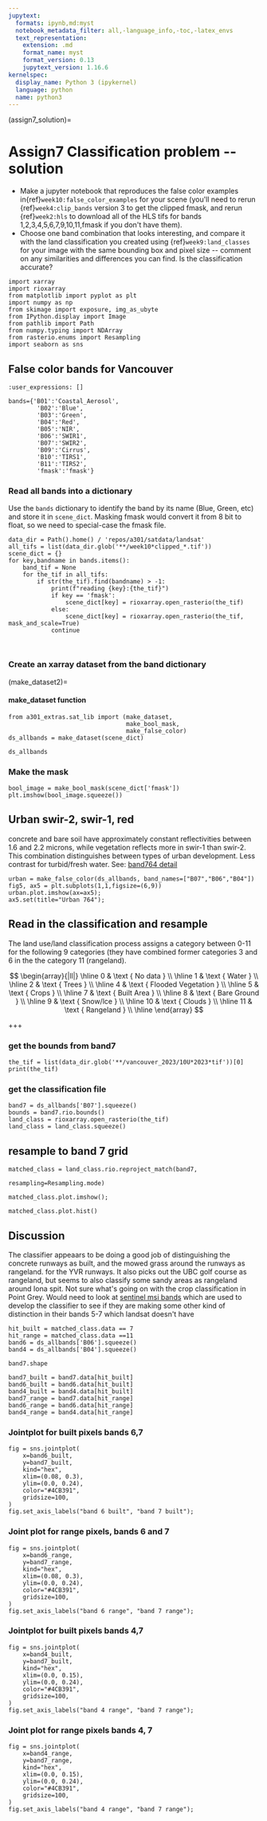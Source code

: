 ```yaml
---
jupytext:
  formats: ipynb,md:myst
  notebook_metadata_filter: all,-language_info,-toc,-latex_envs
  text_representation:
    extension: .md
    format_name: myst
    format_version: 0.13
    jupytext_version: 1.16.6
kernelspec:
  display_name: Python 3 (ipykernel)
  language: python
  name: python3
---
```


(assign7_solution)=
# Assign7 Classification problem -- solution

- Make a jupyter notebook that reproduces the false color examples
  in{ref}`week10:false_color_examples` for your scene (you'll need to rerun  {ref}`week4:clip_bands` version 3 to get the clipped fmask, and rerun {ref}`week2:hls` to download all of the HLS tifs for bands 1,2,3,4,5,6,7,9,10,11,fmask if you don't have them).
- Choose one band combination that looks interesting, and compare it with the land classification you created using {ref}`week9:land_classes` for your image with the same bounding box and pixel size -- comment on any similarities and differences you can find.  Is the classification accurate?

```{code-cell} ipython3
import xarray
import rioxarray
from matplotlib import pyplot as plt
import numpy as np
from skimage import exposure, img_as_ubyte
from IPython.display import Image
from pathlib import Path
from numpy.typing import NDArray
from rasterio.enums import Resampling
import seaborn as sns
```

## False color bands for Vancouver

```{code-cell} ipython3
:user_expressions: []

bands={'B01':'Coastal_Aerosol',
        'B02':'Blue',
        'B03':'Green',
        'B04':'Red',
        'B05':'NIR',
        'B06':'SWIR1',
        'B07':'SWIR2',
        'B09':'Cirrus',
        'B10':'TIRS1',
        'B11':'TIRS2',
        'fmask':'fmask'}
```

### Read all bands into a dictionary

Use the `bands` dictionary to identify the band by its name (Blue, Green, etc)
and store it in `scene_dict`.  Masking fmask would convert it from 8 bit to float, so we
need to special-case the fmask file.

```{code-cell} ipython3
data_dir = Path().home() / 'repos/a301/satdata/landsat'
all_tifs = list(data_dir.glob('**/week10*clipped_*.tif'))
scene_dict = {}
for key,bandname in bands.items():
    band_tif = None
    for the_tif in all_tifs:
        if str(the_tif).find(bandname) > -1:
            print(f"reading {key}:{the_tif}")
            if key == 'fmask':
                scene_dict[key] = rioxarray.open_rasterio(the_tif)
            else:
                scene_dict[key] = rioxarray.open_rasterio(the_tif, mask_and_scale=True)
            continue
   
    
```

### Create an xarray dataset from the band dictionary

(make_dataset2)=
#### make_dataset function

```{code-cell} ipython3
from a301_extras.sat_lib import (make_dataset,
                                 make_bool_mask,
                                 make_false_color)
ds_allbands = make_dataset(scene_dict)
```

```{code-cell} ipython3
ds_allbands
```

### Make the mask

```{code-cell} ipython3
bool_image = make_bool_mask(scene_dict['fmask'])
plt.imshow(bool_image.squeeze())
```

## Urban swir-2, swir-1, red

concrete and bare soil have approximately constant reflectivities between 1.6 and 2.2 microns,
while vegetation reflects more in swir-1 than swir-2.  This combination distinguishes between
types of urban development.  Less contrast for turbid/fresh water.  See: [band764 detail](https://eos.com/make-an-analysis/shortwave-infrared/)

```{code-cell} ipython3
urban = make_false_color(ds_allbands, band_names=["B07","B06","B04"])
fig5, ax5 = plt.subplots(1,1,figsize=(6,9))
urban.plot.imshow(ax=ax5);
ax5.set(title="Urban 764");
```

## Read in the classification and resample

The land use/land classification process assigns a category between 0-11 for the following 9 categories
(they have combined former categories 3 and 6 in the the category 11 (rangeland).

$$
\begin{array}{|ll|}
\hline 0 & \text { No data } \\
\hline 1 & \text { Water } \\
\hline 2 & \text { Trees } \\
\hline 4 & \text { Flooded Vegetation }  \\
\hline 5 & \text { Crops }  \\
\hline 7 & \text { Built Area }  \\
\hline 8 & \text { Bare Ground }  \\
\hline 9 & \text { Snow/lce } \\
\hline 10 & \text { Clouds }  \\
\hline 11 & \text { Rangeland }  \\
\hline
\end{array}
$$

+++

### get the bounds from band7

```{code-cell} ipython3
the_tif = list(data_dir.glob('**/vancouver_2023/10U*2023*tif'))[0]
print(the_tif)
```

### get the classification file

```{code-cell} ipython3
band7 = ds_allbands['B07'].squeeze()
bounds = band7.rio.bounds()
land_class = rioxarray.open_rasterio(the_tif)
land_class = land_class.squeeze()
```

## resample to band 7 grid

```{code-cell} ipython3
matched_class = land_class.rio.reproject_match(band7,
                                                  resampling=Resampling.mode)
```

```{code-cell} ipython3
matched_class.plot.imshow();
```

```{code-cell} ipython3
matched_class.plot.hist()
```

## Discussion

The classifier appeaars to be doing a good job of distinguishing the concrete runways as built, and the
mowed grass around the runways as rangeland. for the YVR runways. It also picks out the UBC golf course as
rangeland, but seems to also classify some sandy areas as rangeland around Iona spit. Not sure what's going
on with the crop classification in Point Grey. Would need to look at
[sentinel msi bands](https://lpdaac.usgs.gov/data/get-started-data/collection-overview/missions/harmonized-landsat-sentinel-2-hls-overview/#hls-spectral-bands) which are used to develop the classifier to see if they
are making some other kind of distinction in their bands 5-7 which landsat doesn't have

```{code-cell} ipython3
hit_built = matched_class.data == 7
hit_range = matched_class.data ==11
band6 = ds_allbands['B06'].squeeze()
band4 = ds_allbands['B04'].squeeze()
```

```{code-cell} ipython3
band7.shape
```

```{code-cell} ipython3
band7_built = band7.data[hit_built]
band6_built = band6.data[hit_built]
band4_built = band4.data[hit_built]
band7_range = band7.data[hit_range]
band6_range = band6.data[hit_range]
band4_range = band4.data[hit_range]
```

### Jointplot for built pixels bands 6,7

```{code-cell} ipython3
fig = sns.jointplot(
    x=band6_built,
    y=band7_built,
    kind="hex",
    xlim=(0.08, 0.3),
    ylim=(0.0, 0.24),
    color="#4CB391",
    gridsize=100,
)
fig.set_axis_labels("band 6 built", "band 7 built");
```

### Joint plot for range pixels, bands 6 and 7

```{code-cell} ipython3
fig = sns.jointplot(
    x=band6_range,
    y=band7_range,
    kind="hex",
    xlim=(0.08, 0.3),
    ylim=(0.0, 0.24),
    color="#4CB391",
    gridsize=100,
)
fig.set_axis_labels("band 6 range", "band 7 range");
```

### Jointplot for built pixels bands 4,7

```{code-cell} ipython3
fig = sns.jointplot(
    x=band4_built,
    y=band7_built,
    kind="hex",
    xlim=(0.0, 0.15),
    ylim=(0.0, 0.24),
    color="#4CB391",
    gridsize=100,
)
fig.set_axis_labels("band 4 range", "band 7 range");
```

### Joint plot for range pixels bands 4, 7

```{code-cell} ipython3
fig = sns.jointplot(
    x=band4_range,
    y=band7_range,
    kind="hex",
    xlim=(0.0, 0.15),
    ylim=(0.0, 0.24),
    color="#4CB391",
    gridsize=100,
)
fig.set_axis_labels("band 4 range", "band 7 range");
```

```{code-cell} ipython3

```
